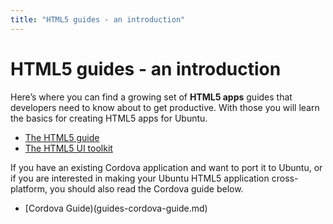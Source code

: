 ```yaml
---
title: "HTML5 guides - an introduction"
---
```


# HTML5 guides - an introduction

Here’s where you can find a growing set of **HTML5 apps** guides that
developers need to know about to get productive. With those you will learn the
basics for creating HTML5 apps for Ubuntu.

  * [The HTML5 guide](guides-html5-guide.md)
  * [The HTML5 UI toolkit](guides-introduction-to-the-html5-ui-toolkit.md)

If you have an existing Cordova application and want to port it to Ubuntu, or
if you are interested in making your Ubuntu HTML5 application cross-platform,
you should also read the Cordova guide below.

  * [Cordova Guide)(guides-cordova-guide.md)
